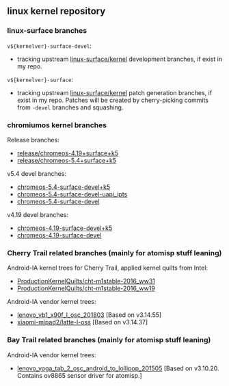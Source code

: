 ## linux kernel repository

### linux-surface branches

`v${kernelver}-surface-devel`:
- tracking upstream [linux-surface/kernel](linux-surface/kernel) development branches, if exist in my repo.

`v${kernelver}-surface`:
- tracking upstream [linux-surface/kernel](linux-surface/kernel) patch generation branches, if exist in my repo. Patches will be created by cherry-picking commits from `-devel` branches and squashing.

### chromiumos kernel branches

Release branches:
- [release/chromeos\-4.19+surface+k5](https://github.com/kitakar5525/linux-kernel/tree/release/chromeos-4.19%2Bsurface%2Bk5)
- [release/chromeos\-5.4+surface+k5](https://github.com/kitakar5525/linux-kernel/tree/release/chromeos-5.4%2Bsurface%2Bk5)

v5.4 devel branches:
- [chromeos\-5.4\-surface\-devel+k5](https://github.com/kitakar5525/linux-kernel/tree/chromeos-5.4-surface-devel%2Bk5)
- [chromeos\-5.4\-surface\-devel\-uapi\_ipts](https://github.com/kitakar5525/linux-kernel/tree/chromeos-5.4-surface-devel-uapi_ipts)
- [chromeos\-5.4\-surface\-devel](https://github.com/kitakar5525/linux-kernel/tree/chromeos-5.4-surface-devel)

v4.19 devel branches:
- [chromeos\-4.19\-surface\-devel+k5](https://github.com/kitakar5525/linux-kernel/tree/chromeos-4.19-surface-devel%2Bk5)
- [chromeos\-4.19\-surface\-devel](https://github.com/kitakar5525/linux-kernel/tree/chromeos-4.19-surface-devel)

### Cherry Trail related branches (mainly for atomisp stuff leaning)

Android-IA kernel trees for Cherry Trail, applied kernel quilts from Intel:
- [ProductionKernelQuilts/cht-m1stable-2016_ww31](https://github.com/kitakar5525/linux-kernel/tree/ProductionKernelQuilts/cht-m1stable-2016_ww31)
- [ProductionKernelQuilts/cht-m1stable-2016_ww19](https://github.com/kitakar5525/linux-kernel/tree/ProductionKernelQuilts/cht-m1stable-2016_ww19)

Android-IA vendor kernel trees:
- [lenovo_yb1_x90f_l_osc_201803](https://github.com/kitakar5525/linux-kernel/tree/lenovo_yb1_x90f_l_osc_201803)
  [Based on v3.14.55]
- [xiaomi-mipad2/latte-l-oss](https://github.com/kitakar5525/linux-kernel/tree/xiaomi-mipad2/latte-l-oss)
  [Based on v3.14.37]

### Bay Trail related branches (mainly for atomisp stuff leaning)

Android-IA vendor kernel trees:
- [lenovo_yoga_tab_2_osc_android_to_lollipop_201505](https://github.com/kitakar5525/linux-kernel/tree/lenovo_yoga_tab_2_osc_android_to_lollipop_201505)
  [Based on v3.10.20. Contains ov8865 sensor driver for atomisp.]
